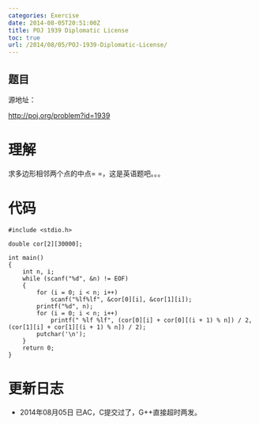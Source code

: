 ```yaml
---
categories: Exercise
date: 2014-08-05T20:51:00Z
title: POJ 1939 Diplomatic License
toc: true
url: /2014/08/05/POJ-1939-Diplomatic-License/
---
```


## 题目
源地址：

http://poj.org/problem?id=1939

# 理解
求多边形相邻两个点的中点= =，这是英语题吧。。。

<!--more-->

# 代码

```
#include <stdio.h>

double cor[2][30000];

int main()
{
    int n, i;
    while (scanf("%d", &n) != EOF)
    {
        for (i = 0; i < n; i++)
            scanf("%lf%lf", &cor[0][i], &cor[1][i]);
        printf("%d", n);
        for (i = 0; i < n; i++)
            printf(" %lf %lf", (cor[0][i] + cor[0][(i + 1) % n]) / 2, (cor[1][i] + cor[1][(i + 1) % n]) / 2);
        putchar('\n');
    }
    return 0;
}

```

# 更新日志
- 2014年08月05日 已AC，C提交过了，G++直接超时两发。